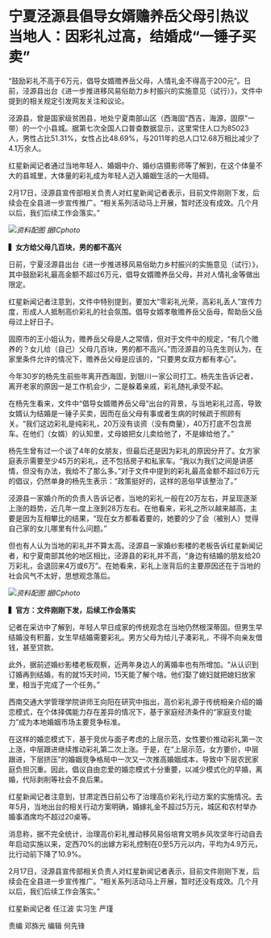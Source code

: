 # 宁夏泾源县倡导女婿赡养岳父母引热议 当地人：因彩礼过高，结婚成“一锤子买卖”

“鼓励彩礼不高于6万元，倡导女婿赡养岳父母，人情礼金不得高于200元”。日前，泾源县出台《进一步推进移风易俗助力乡村振兴的实施意见（试行）》，文件中提到的相关规定引发网友关注和议论。

泾源县，曾是国家级贫困县，地处宁夏南部山区（西海固“西吉，海源，固原”一带）的一个小县城。据第七次全国人口普查数据显示，这里常住人口为85023人，男性占比51.31%，女性占比48.69%，与2011年的总人口12.68万相比减少了4.1万余人。

红星新闻记者通过当地年轻人、婚姻中介、婚纱店摄影师等了解到，在这个体量不大的县城里，大体量的彩礼成为年轻人迈入婚姻生活的一大阻碍。

2月17日，泾源县宣传部相关负责人对红星新闻记者表示，目前文件刚刚下发，后续会在全县进一步宣传推广。“相关系列活动马上开展，暂时还没有成效。几个月以后，我们后续工作会落实。”

![](https://inews.gtimg.com/newsapp_bt/0/15671511313/1000)_资料配图 据ICphoto_

**▍女方给父母几百块，男的都不高兴**

日前，宁夏泾源县出台《进一步推进移风易俗助力乡村振兴的实施意见（试行）》，其中鼓励彩礼最高金额不超过6万元，倡导女婿赡养岳父母，并对人情礼金等做出限定。

红星新闻记者注意到，文件中特别提到，要加大“零彩礼光荣，高彩礼丢人”宣传力度，形成人人抵制高价彩礼的社会氛围。倡导女婿孝敬赡养岳父岳母，帮助岳父岳母过上好日子。

固原市的王小姐认为，赡养岳父母是人之常情，但对于文件中的规定，“有几个赡养的？女儿给（自己）父母几百块，男的都不高兴。”而泾源县的马先生则认为，在家里条件允许的情况下，赡养岳父母是应该的，“只要男女双方都有孝心”。

今年30岁的杨先生前些年离开西海固，到银川一家公司打工。杨先生告诉记者，离开老家的原因一是工作机会少，二是躲着亲戚，彩礼随礼承受不起。

在杨先生看来，文件中“倡导女婿赡养岳父母”出台的背景，与当地彩礼过高，导致女婿认为结婚是一锤子买卖，因而在岳父母有事或者生病的时候疏于照顾有关。“我们这边彩礼是纯彩礼，20万没有谈资（没有商量），40万打底不包含房车。在他们（女婿）的认知里，丈母娘把女儿卖给他了，不是嫁给他了。”

杨先生曾有过一个谈了4年的女朋友，但最后还是因为彩礼的原因分开了。女方家庭表示需要至少45万的彩礼，还不包括房子和私家车。“我以为我们之间是讲感情，但没有办法，我给不了那么多。”对于文件中提到的彩礼最高金额不超过6万元的倡议，仍然单身的杨先生表示：“政策挺好的，这样的恶俗早该整治了。”

泾源县一家婚介所的负责人告诉记者，当地的彩礼一般在20万左右，并呈现逐渐上涨的趋势，近几年一度上涨到28万左右。在他看来，彩礼之所以越来越高，主要是因为互相攀比的结果，“现在女方都看着要的，她要的少了会（被别人）觉得自己家的女儿哪里有什么问题。”

但也有人认为当地的彩礼并不算太高。泾源县一家婚纱影楼的老板告诉红星新闻记者，和宁夏南部其他的地区相比，泾源县的彩礼并不高，“身边有结婚的朋友给20万彩礼，会退回来4万或6万”。在她看来，彩礼上涨背后的主要原因还在于当地的社会风气不太好，思想观念落后。

![](https://inews.gtimg.com/newsapp_bt/0/15671511323/1000)_资料配图 据ICphoto_

**▍官方：文件刚刚下发，后续工作会落实**

记者在采访中了解到，年轻人早日成家的传统观念在当地仍然根深蒂固。但男生早结婚没有积蓄，女生早结婚需要彩礼。男方父母为给儿子凑彩礼，不得不向亲友借钱，甚至贷款。

此外，据前述婚纱影楼老板观察，近两年身边人的离婚率也有所增加。“从认识到订婚再到结婚，有的就15天时间，15天能了解个啥。他们娶了媳妇就把媳妇放家里，相当于完成了一个任务。”

西南交通大学管理学院讲师王向阳在研究中指出，高价彩礼源于传统相亲介绍的婚恋模式，在个体择偶能力存在差异的情况下，基于家庭经济条件的“家庭支付能力”成为本地婚姻市场主要竞争标准。

在这样的婚恋模式下，基于竞优与面子考虑的上层示范，女性要价推动彩礼第一次上涨，中层跟进继续推动彩礼第二次上涨。于是，在“上层示范，女方要价，中层跟进，下层挤压”的婚姻竞争格局中一次又一次推高婚姻成本，导致中下层农民家庭负担沉重。因此，倡议自由恋爱的婚恋模式十分重要，以减少模式化的早婚，离婚，代际剥削等社会不良后果。

红星新闻记者注意到，甘肃定西日前公布了治理高价彩礼行动方案的实施情况。去年5月，当地出台的相关行动方案明确，婚嫁礼金不超过5万元，城区和农村举办婚事酒席均不超过20桌等。

消息称，据不完全统计，治理高价彩礼推动移风易俗培育文明乡风攻坚年行动自去年启动实施以来，定西70%的出嫁方彩礼控制在0至5万元以内，平均为4.9万元，比行动前下降了10.9%。

2月17日，泾源县宣传部相关负责人对红星新闻记者表示，目前文件刚刚下发，后续会在全县进一步宣传推广。“相关系列活动马上开展，暂时还没有成效。几个月以后，我们后续工作会落实。”

红星新闻记者 任江波 实习生 严瑾

责编 邓旆光 编辑 何先锋

